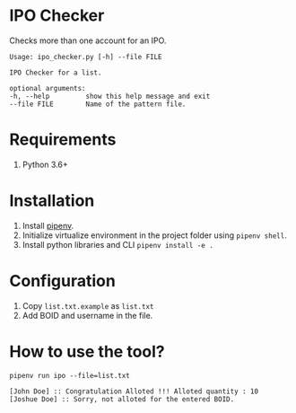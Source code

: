 # IPO Checker
Checks more than one account for an IPO.

    Usage: ipo_checker.py [-h] --file FILE

    IPO Checker for a list.

    optional arguments:
    -h, --help         show this help message and exit
    --file FILE        Name of the pattern file.


# Requirements
1. Python 3.6+

# Installation
1. Install [pipenv](https://pipenv.pypa.io/en/latest/).
2. Initialize virtualize environment in the project folder using `pipenv shell`.
3. Install python libraries and CLI `pipenv install -e .`

# Configuration
1. Copy `list.txt.example` as `list.txt`
2. Add BOID and username in the file.

# How to use the tool?
    pipenv run ipo --file=list.txt

    [John Doe] :: Congratulation Alloted !!! Alloted quantity : 10
    [Joshue Doe] :: Sorry, not alloted for the entered BOID.
